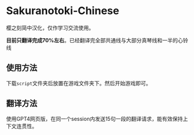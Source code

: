 # Sakuranotoki-Chinese
樱之刻简中汉化，仅作学习交流使用。

**目前只翻译完成70%左右**。已经翻译完全部共通线与大部分真琴线和一半的心铃线

## 使用方法

下载`script`文件夹后放置在游戏文件夹下。然后开始游戏即可。

## 翻译方法

使用GPT4网页版，在同一个session内发送15句一段的翻译请求，能有效保持上下文连贯性。

